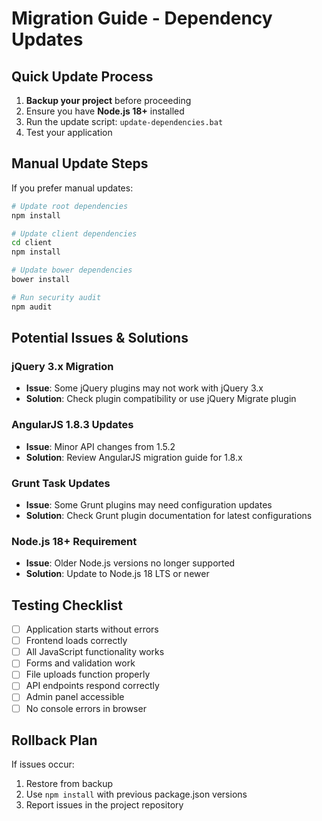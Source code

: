 # Migration Guide - Dependency Updates

## Quick Update Process

1. **Backup your project** before proceeding
2. Ensure you have **Node.js 18+** installed
3. Run the update script: `update-dependencies.bat`
4. Test your application

## Manual Update Steps

If you prefer manual updates:

```bash
# Update root dependencies
npm install

# Update client dependencies
cd client
npm install

# Update bower dependencies
bower install

# Run security audit
npm audit
```

## Potential Issues & Solutions

### jQuery 3.x Migration
- **Issue**: Some jQuery plugins may not work with jQuery 3.x
- **Solution**: Check plugin compatibility or use jQuery Migrate plugin

### AngularJS 1.8.3 Updates
- **Issue**: Minor API changes from 1.5.2
- **Solution**: Review AngularJS migration guide for 1.8.x

### Grunt Task Updates
- **Issue**: Some Grunt plugins may need configuration updates
- **Solution**: Check Grunt plugin documentation for latest configurations

### Node.js 18+ Requirement
- **Issue**: Older Node.js versions no longer supported
- **Solution**: Update to Node.js 18 LTS or newer

## Testing Checklist

- [ ] Application starts without errors
- [ ] Frontend loads correctly
- [ ] All JavaScript functionality works
- [ ] Forms and validation work
- [ ] File uploads function properly
- [ ] API endpoints respond correctly
- [ ] Admin panel accessible
- [ ] No console errors in browser

## Rollback Plan

If issues occur:
1. Restore from backup
2. Use `npm install` with previous package.json versions
3. Report issues in the project repository